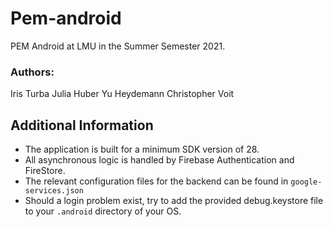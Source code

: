 # Pem-android  
PEM Android at LMU in the Summer Semester 2021.
### Authors:
Iris Turba
Julia Huber
Yu Heydemann
Christopher Voit
  
## Additional Information

 - The application is built for a minimum SDK version of 28.
 - All asynchronous logic is handled by Firebase Authentication and FireStore.
 - The relevant configuration files for the backend can be found in `google-services.json`
 - Should a login problem exist, try to add the provided debug.keystore file to your `.android` directory of your OS.


